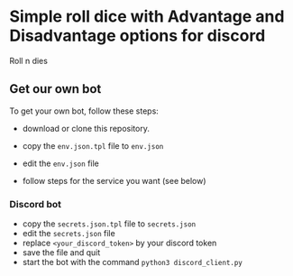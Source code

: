 # Simple roll dice with Advantage and Disadvantage options for discord

Roll n dies 

## Get our own bot

To get your own bot, follow these steps:
- download or clone this repository.
- copy the `env.json.tpl` file to `env.json`
- edit the `env.json` file

- follow steps for the service you want (see below)

### Discord bot

- copy the `secrets.json.tpl` file to `secrets.json`
- edit the `secrets.json` file
- replace `<your_discord_token>` by your discord token
- save the file and quit
- start the bot with the command `python3 discord_client.py`

